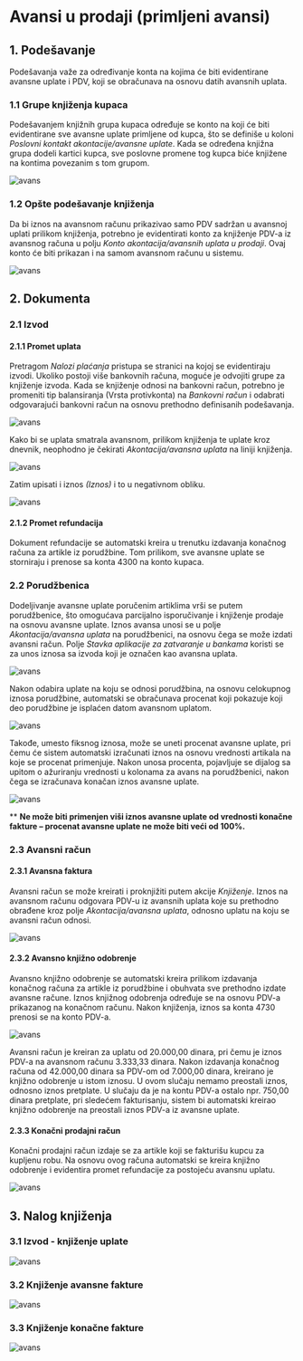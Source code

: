 # Avansi u prodaji (primljeni avansi)

## **1. Podešavanje**

Podešavanja važe za određivanje konta na kojima će biti evidentirane avansne uplate i PDV, koji se obračunava na osnovu datih avansnih uplata.

### **1.1 Grupe knjiženja kupaca**

Podešavanjem knjižnih grupa kupaca određuje se konto na koji će biti evidentirane sve avansne uplate primljene od kupca, što se definiše u koloni *Poslovni kontakt akontacije/avansne uplate*. Kada se određena knjižna grupa dodeli kartici kupca, sve poslovne promene tog kupca biće knjižene na kontima povezanim s tom grupom.

![avans](../assets/AvansiProdaja/Avans1.png)

### **1.2 Opšte podešavanje knjiženja**

Da bi iznos na avansnom računu prikazivao samo PDV sadržan u avansnoj uplati prilikom knjiženja, potrebno je evidentirati konto za knjiženje PDV-a iz avansnog računa u polju *Konto akontacija/avansnih uplata u prodaji*. Ovaj konto će biti prikazan i na samom avansnom računu u sistemu.

![avans](../assets/AvansiProdaja/Avans2.png)

## **2. Dokumenta**

### **2.1 Izvod**

#### **2.1.1 Promet uplata**

Pretragom *Nalozi plaćanja* pristupa se stranici na kojoj se evidentiraju izvodi. Ukoliko postoji više bankovnih računa, moguće je odvojiti grupe za knjiženje izvoda. Kada se knjiženje odnosi na bankovni račun, potrebno je promeniti tip balansiranja (Vrsta protivkonta) na *Bankovni račun* i odabrati odgovarajući bankovni račun na osnovu prethodno definisanih podešavanja.

![avans](../assets/AvansiProdaja/Avans3.png)

Kako bi se uplata smatrala avansnom, prilikom knjiženja te uplate kroz dnevnik, neophodno je čekirati *Akontacija/avansna uplata* na liniji knjiženja.

![avans](../assets/AvansiProdaja/Avans4.png)

Zatim upisati i iznos *(Iznos)* i to u negativnom obliku.

![avans](../assets/AvansiProdaja/Avans5.png)

#### **2.1.2 Promet refundacija**

Dokument refundacije se automatski kreira u trenutku izdavanja konačnog računa za artikle iz porudžbine. Tom prilikom, sve avansne uplate se storniraju i prenose sa konta 4300 na konto kupaca.

### **2.2 Porudžbenica**

Dodeljivanje avansne uplate poručenim artiklima vrši se putem porudžbenice, što omogućava parcijalno isporučivanje i knjiženje prodaje na osnovu avansne uplate. Iznos avansa unosi se u polje *Akontacija/avansna uplata* na porudžbenici, na osnovu čega se može izdati avansni račun. Polje *Stavka aplikacije za zatvaranje u bankama* koristi se za unos iznosa sa izvoda koji je označen kao avansna uplata.

![avans](../assets/AvansiProdaja/Avans6.png)

Nakon odabira uplate na koju se odnosi porudžbina, na osnovu celokupnog iznosa porudžbine, automatski se obračunava procenat koji pokazuje koji deo porudžbine je isplaćen datom avansnom uplatom.

![avans](../assets/AvansiProdaja/Avans7.png)

Takođe, umesto fiksnog iznosa, može se uneti procenat avansne uplate, pri čemu će sistem automatski izračunati iznos na osnovu vrednosti artikala na koje se procenat primenjuje. Nakon unosa procenta, pojavljuje se dijalog sa upitom o ažuriranju vrednosti u kolonama za avans na porudžbenici, nakon čega se izračunava konačan iznos avansne uplate.

![avans](../assets/AvansiProdaja/Avans8.png)

** **Ne može biti primenjen viši iznos avansne uplate od vrednosti konačne fakture – procenat avansne uplate ne može biti veći od 100%.**

### **2.3 Avansni račun**

#### **2.3.1 Avansna faktura**

Avansni račun se može kreirati i proknjižiti putem akcije *Knjiženje*. Iznos na avansnom računu odgovara PDV-u iz avansnih uplata koje su prethodno obrađene kroz polje *Akontacija/avansna uplata*, odnosno uplatu na koju se avansni račun odnosi.

![avans](../assets/AvansiProdaja/Avans9.png)

#### **2.3.2 Avansno knjižno odobrenje**

Avansno knjižno odobrenje se automatski kreira prilikom izdavanja konačnog računa za artikle iz porudžbine i obuhvata sve prethodno izdate avansne račune. Iznos knjižnog odobrenja određuje se na osnovu PDV-a prikazanog na konačnom računu. Nakon knjiženja, iznos sa konta 4730 prenosi se na konto PDV-a.

![avans](../assets/AvansiProdaja/Avans10.png)

Avansni račun je kreiran za uplatu od 20.000,00 dinara, pri čemu je iznos PDV-a na avansnom računu 3.333,33 dinara. Nakon izdavanja konačnog računa od 42.000,00 dinara sa PDV-om od 7.000,00 dinara, kreirano je knjižno odobrenje u istom iznosu. U ovom slučaju nemamo preostali iznos, odnosno iznos pretplate. U slučaju da je na kontu PDV-a ostalo npr. 750,00 dinara pretplate, pri sledećem fakturisanju, sistem bi automatski kreirao knjižno odobrenje na preostali iznos PDV-a iz avansne uplate.

#### **2.3.3 Konačni prodajni račun**

Konačni prodajni račun izdaje se za artikle koji se fakturišu kupcu za kupljenu robu. Na osnovu ovog računa automatski se kreira knjižno odobrenje i evidentira promet refundacije za postojeću avansnu uplatu.

![avans](../assets/AvansiProdaja/Avans11.png)

## **3. Nalog knjiženja**

### **3.1 Izvod - knjiženje uplate**

![avans](../assets/AvansiProdaja/Avans12.png)

### **3.2 Knjiženje avansne fakture**

![avans](../assets/AvansiProdaja/Avans13.png)

### **3.3 Knjiženje konačne fakture**

![avans](../assets/AvansiProdaja/Avans14.png)

